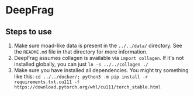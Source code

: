 # DeepFrag

## Steps to use

1. Make sure moad-like data is present in the `../../data/` directory. See the `README.md` file in
   that directory for more information.
2. DeepFrag assumes collagen is available via `import collagen`. If it's not installed globally,
   you can just `ln -s ../../collagen ./` 
3. Make sure you have installed all dependencies. You might try something like this:
   `cd ../../docker/; python3 -m pip install -r requirements.txt.cu111 -f https://download.pytorch.org/whl/cu111/torch_stable.html`

